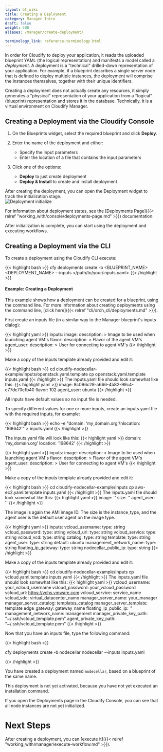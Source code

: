 ```yaml
---
layout: bt_wiki
title: Creating a Deployment
category: Manager Intro
draft: false
weight: 500
aliases: /manager/create-deployment/

terminology_link: reference-terminology.html
---
```


In order for Cloudify to deploy your application, it reads the uploaded blueprint YAML (the logical representation) and manifests a model called a _deployment_. A deployment is a "technical" drilled-down representation of your application. For example, if a blueprint describes a single server node that is defined to deploy multiple instances, the deployment will comprise the instances themselves, together with their unique identifiers.

Creating a deployment does not actually create any resources, it simply generates a "physical" representation of your application from a "logical" (blueprint) representation and stores it in the database. Technically, it is a virtual environment on Cloudify Manager.

## Creating a Deployment via the Cloudify Console

1. On the Blueprints widget, select the required blueprint and click **Deploy**.

2. Enter the name of the deployment and either:

   * Specify the input parameters
   * Enter the location of a file that contains the input parameters

3. Click one of the options:

   * **Deploy** to just create deployment 
   * **Deploy & Install** to create and install deployment

After creating the deployment, you can open the Deployment widget to track the initialization stage.<br/>
![Deployment initialize]( /images/manager/ui-initialize-deployment.png )<br>

For information about deployment states, see the [Deployments Page]({{< relref "working_with/console/deployments-page.md" >}}) documentation.

After initialization is complete, you can start using the deployment and executing workflows.


## Creating a Deployment via the CLI

To create a deployment using the Cloudify CLI execute:

{{< highlight  bash >}}
cfy deployments create -b <BLUEPRINT_NAME> <DEPLOYMENT_NAME> --inputs </path/to/your/inputs.yaml​>
{{< /highlight >}}


#### Example: Creating a Deployment

This example shows how a deployment can be created for a blueprint, using the command line. For more information about creating deployments using the command line, [click here]({{< relref "cli/orch_cli/deployments.md" >}}).

First create an inputs file (in a similar way to the Manager blueprint's inputs dialog):

  <!-- gsTabContent "OpenStack" -->

  {{< highlight  yaml >}}
  inputs:
    image:
      description: >
        Image to be used when launching agent VM's
    flavor:
      description: >
        Flavor of the agent VM's
    agent_user:
      description: >
        User for connecting to agent VM's
  {{< /highlight >}}


Make a copy of the inputs template already provided and edit it:

  {{< highlight  bash  >}}
  cd cloudify-nodecellar-example/inputs/openstack.yaml.template
  cp openstack.yaml.template inputs.yaml
  {{< /highlight >}}
  The inputs.yaml file should look somewhat like this:
  {{< highlight  yaml >}}
  image: 8c096c29-a666-4b82-99c4-c77dc70cfb40
  flavor: 102
  agent_user: ubuntu
  {{< /highlight >}}

  <!-- /gsInitContent -->

  
All inputs have default values so no input file is needed.

To specify different values for one or more inputs, create an inputs.yaml file with the required inputs, for example:

 <!-- gsTabContent "SoftLayer"  -->

  {{< highlight  bash  >}}
  echo -e "domain: 'my_domain.org'\nlocation: '168642'" > inputs.yaml
  {{< /highlight >}}

  The inputs.yaml file will look like this:
  {{< highlight  yaml  >}}
  domain: 'my_domain.org'
  location: '168642'
  {{< /highlight >}}

  <!-- /gsInitContent -->

  <!-- gsTabContent "AWS EC2" -->

  {{< highlight  yaml >}}
  inputs:
    image:
      description: >
        Image to be used when launching agent VM's
    flavor:
      description: >
        Flavor of the agent VM's
    agent_user:
      description: >
        User for connecting to agent VM's
  {{< /highlight >}}

Make a copy of the inputs template already provided and edit it:

  {{< highlight  bash  >}}
  cd cloudify-nodecellar-example/inputs
  cp aws-ec2.yaml.template inputs.yaml
  {{< /highlight >}}
  The inputs.yaml file should look somewhat like this:
  {{< highlight  yaml >}}
    image: ''
    size: ''
    agent_user: ''
  {{< /highlight >}}

The image is again the AMI image ID. The size is the instance_type, and the agent user is the default user agent on the image type.

  <!-- /gsInitContent -->

  <!-- gsTabContent "vCloud " -->

  {{< highlight  yaml >}}
  inputs:
    vcloud_username:
        type: string
    vcloud_password:
        type: string
    vcloud_url:
        type: string
    vcloud_service:
        type: string
    vcloud_vcd:
        type: string
    catalog:
      type: string
    template:
      type: string
    agent_user:
      type: string
      default: ubuntu
    management_network_name:
      type: string
    floating_ip_gateway:
      type: string
    nodecellar_public_ip:
      type: string
  {{< /highlight >}}

Make a copy of the inputs template already provided and edit it:

  {{< highlight  bash  >}}
  cd cloudify-nodecellar-example/inputs
  cp vcloud.yaml.template inputs.yaml
  {{< /highlight >}}
  The inputs.yaml file should look somewhat like this:
  {{< highlight  yaml >}}
   vcloud_username: your_vcloud_username
   vcloud_password: your_vcloud_password
   vcloud_url: https://vchs.vmware.com
   vcloud_service: service_name
   vcloud_vdc: virtual_datacenter_name
   manager_server_name: your_manager
   manager_server_catalog: templates_catalog
   manager_server_template: template
   edge_gateway: gateway_name
   floating_ip_public_ip: ''
   management_network_name: management
   manager_private_key_path: "~/.ssh/vcloud_template.pem"
   agent_private_key_path: "~/.ssh/vcloud_template.pem"
  {{< /highlight >}}

  <!-- /gsInitContent -->

  <!-- /gsInitTab -->

Now that you have an inputs file, type the following command:

{{< highlight  bash >}}

cfy deployments create -b nodecellar nodecellar --inputs inputs.yaml

{{< /highlight >}}

You have created a deployment named `nodecellar`, based on a blueprint of the same name.

This deployment is not yet activated, because you have not yet executed an installation command.

If you open the Deployments page in the Cloudify Console, you can see that all node instances are not yet initialized.


# Next Steps

After creating a deployment, you can [execute it]({{< relref "working_with/manager/execute-workflow.md" >}}).
